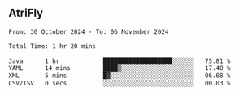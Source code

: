 ## AtriFly

<!--START_SECTION:waka-->

```txt
From: 30 October 2024 - To: 06 November 2024

Total Time: 1 hr 20 mins

Java      1 hr            ███████████████████░░░░░░   75.81 %
YAML      14 mins         ████▒░░░░░░░░░░░░░░░░░░░░   17.48 %
XML       5 mins          █▓░░░░░░░░░░░░░░░░░░░░░░░   06.68 %
CSV/TSV   0 secs          ░░░░░░░░░░░░░░░░░░░░░░░░░   00.03 %
```

<!--END_SECTION:waka-->

